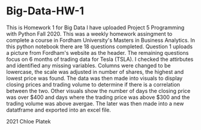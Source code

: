 # Big-Data-HW-1

This is Homework 1 for Big Data 
I have uploaded Project 5 Programming with Python Fall 2020. This was a weekly homework assingment to complete a course in Fordham University's Masters in Business Analytics. In this python notebook there are 18 questions completed. Question 1 uploads a picture from Fordham's website as the header. The remaining questions focus on 6 months of trading data for Tesla (TSLA). I checked the attirbutes and identified any missing variables. Columns were changed to be lowercase, the scale was adjusted in number of shares, the highest and lowest price was found. The data was then made into visuals to display closing prices and trading volume to determine if there is a correlation between the two. Other visuals show the number of days the closing price was over $400 and days where the trading price was above $300 and the trading volume was above avergae. The later was then made into a new datatframe and exported into an excel file.

2021 Chloe Platek

